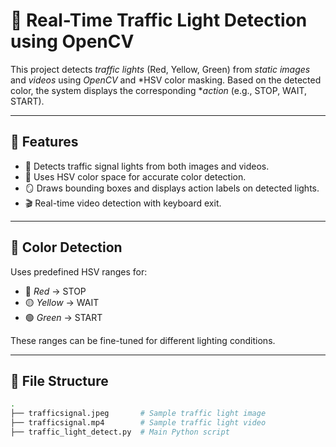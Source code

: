 # 🚦 Real-Time Traffic Light Detection using OpenCV

This project detects *traffic lights* (Red, Yellow, Green) from *static images* and *videos* using *OpenCV* and *HSV color masking. Based on the detected color, the system displays the corresponding **action* (e.g., STOP, WAIT, START).

---

## 📌 Features

- 🎯 Detects traffic signal lights from both images and videos.
- 🎨 Uses HSV color space for accurate color detection.
- 🪞 Draws bounding boxes and displays action labels on detected lights.
- 🎬 Real-time video detection with keyboard exit.

---

## 🧪 Color Detection

Uses predefined HSV ranges for:
- 🔴 *Red* → STOP
- 🟡 *Yellow* → WAIT
- 🟢 *Green* → START

These ranges can be fine-tuned for different lighting conditions.

---

## 📂 File Structure

```bash
.
├── trafficsignal.jpeg       # Sample traffic light image
├── trafficsignal.mp4        # Sample traffic light video
├── traffic_light_detect.py  # Main Python script
